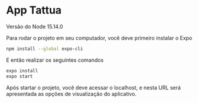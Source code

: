 # App Tattua

Versão do Node
15.14.0

Para rodar o projeto em seu computador, você deve primeiro instalar o Expo

```sh
npm install --global expo-cli
```

E então realizar os seguintes comandos

```sh
expo install
expo start
```

Após startar o projeto, você deve acessar o localhost, e nesta URL será apresentada as opções de visualização do aplicativo.
